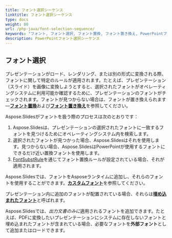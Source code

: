 ```yaml
---
title: フォント選択シーケンス
linktitle: フォント選択シーケンス
type: docs
weight: 80
url: /php-java/font-selection-sequence/
keywords: "フォント, フォント選択, フォント置換, フォント置き換え, PowerPointプレゼンテーション, Java, Aspose.Slides for PHP via Java"
description: PowerPointフォント選択シーケンス
---
```


## フォント選択

プレゼンテーションがロード、レンダリング、または別の形式に変換される際、フォントに関して特定のルールが適用されます。たとえば、プレゼンテーション（スライド）を画像に変換しようとすると、選択されたフォントがオペレーティングシステムに利用可能か確認するために、プレゼンテーションのフォントがチェックされます。フォントが見つからない場合は、フォントが置き換えられます—[**フォント置換**](https://docs.aspose.com/slides/php-java/font-replacement/)および[**フォント置き換え**](https://docs.aspose.com/slides/php-java/font-substitution/)を参照してください。

Aspose.Slidesがフォントを扱う際のプロセスは次のとおりです：

1. Aspose.Slidesは、プレゼンテーションの選択されたフォントに一致するフォントを見つけるためにオペレーティングシステム内を検索します。
2. 選択されたフォントが見つかった場合、Aspose.Slidesはそれを使用します。見つからない場合、Aspose.SlidesはPowerPointが使用するフォントにできるだけ近い置換フォントを使用します。
3. [FontSubstRule](https://reference.aspose.com/slides/php-java/aspose.slides/fontsubstrule/)を通じてフォント置換ルールが設定されている場合、それが適用されます。

Aspose.Slidesでは、フォントをAsposeランタイムに追加し、それらのフォントを使用することができます。[**カスタムフォント**](https://docs.aspose.com/slides/php-java/custom-font/)を参照してください。

プレゼンテーション内に追加のフォントが配置されている場合、それらは[**埋め込まれたフォント**](https://docs.aspose.com/slides/php-java/embedded-font/)と呼ばれます。

Aspose.Slidesでは、*出力文書のみに*適用されるフォントを追加できます。たとえば、PDFに変換したいプレゼンテーションにシステムに存在しないフォントと埋め込まれたフォントが含まれている場合、必要なフォントを**外部フォント**として追加またはロードできます。